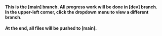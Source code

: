 #### This is the [main] branch. All progress work will be done in [dev] branch. In the upper-left corner, click the dropdown menu to view a different branch.
#### At the end, all files will be pushed to [main].
